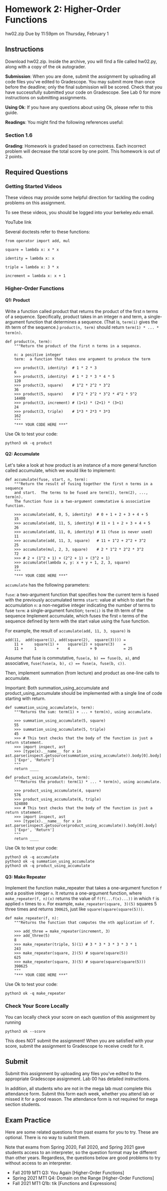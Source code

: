 # Homework 2: Higher-Order Functions
hw02.zip
Due by 11:59pm on Thursday, February 1

## Instructions
Download hw02.zip. Inside the archive, you will find a file called hw02.py, along with a copy of the ok autograder.

**Submission**: When you are done, submit the assignment by uploading all code files you've edited to Gradescope. You may submit more than once before the deadline; only the final submission will be scored. Check that you have successfully submitted your code on Gradescope. See Lab 0 for more instructions on submitting assignments.

**Using Ok**: If you have any questions about using Ok, please refer to this guide.

**Readings**: You might find the following references useful:

### Section 1.6
**Grading**: Homework is graded based on correctness. Each incorrect problem will decrease the total score by one point. This homework is out of 2 points.

## Required Questions

### Getting Started Videos
These videos may provide some helpful direction for tackling the coding problems on this assignment.

To see these videos, you should be logged into your berkeley.edu email.

YouTube link

Several doctests refer to these functions:
```
from operator import add, mul

square = lambda x: x * x

identity = lambda x: x

triple = lambda x: 3 * x

increment = lambda x: x + 1
```

### Higher-Order Functions
#### Q1: Product
Write a function called product that returns the product of the first n terms of a sequence. Specifically, product takes in an integer n and term, a single-argument function that determines a sequence. (That is, `term(i)` gives the ith term of the sequence.) `product(n, term)` should return `term(1) * ... * term(n)`.
```
def product(n, term):
    """Return the product of the first n terms in a sequence.

    n: a positive integer
    term:  a function that takes one argument to produce the term

    >>> product(3, identity)  # 1 * 2 * 3
    6
    >>> product(5, identity)  # 1 * 2 * 3 * 4 * 5
    120
    >>> product(3, square)    # 1^2 * 2^2 * 3^2
    36
    >>> product(5, square)    # 1^2 * 2^2 * 3^2 * 4^2 * 5^2
    14400
    >>> product(3, increment) # (1+1) * (2+1) * (3+1)
    24
    >>> product(3, triple)    # 1*3 * 2*3 * 3*3
    162
    """
    "*** YOUR CODE HERE ***"
```

Use Ok to test your code:
```
python3 ok -q product
```

#### Q2: Accumulate
Let's take a look at how product is an instance of a more general function called accumulate, which we would like to implement:
```
def accumulate(fuse, start, n, term):
    """Return the result of fusing together the first n terms in a sequence 
    and start.  The terms to be fused are term(1), term(2), ..., term(n). 
    The function fuse is a two-argument commutative & associative function.

    >>> accumulate(add, 0, 5, identity)  # 0 + 1 + 2 + 3 + 4 + 5
    15
    >>> accumulate(add, 11, 5, identity) # 11 + 1 + 2 + 3 + 4 + 5
    26
    >>> accumulate(add, 11, 0, identity) # 11 (fuse is never used)
    11
    >>> accumulate(add, 11, 3, square)   # 11 + 1^2 + 2^2 + 3^2
    25
    >>> accumulate(mul, 2, 3, square)    # 2 * 1^2 * 2^2 * 3^2
    72
    >>> # 2 + (1^2 + 1) + (2^2 + 1) + (3^2 + 1)
    >>> accumulate(lambda x, y: x + y + 1, 2, 3, square)
    19
    """
    "*** YOUR CODE HERE ***"
```

`accumulate` has the following parameters:

`fuse`: a two-argument function that specifies how the current term is fused with the previously accumulated terms
`start`: value at which to start the accumulation
`n`: a non-negative integer indicating the number of terms to fuse
`term`: a single-argument function; `term(i)` is the ith term of the sequence
Implement accumulate, which fuses the first `n` terms of the sequence defined by term with the start value using the fuse function.

For example, the result of `accumulate(add, 11, 3, square)` is
```
add(11,  add(square(1), add(square(2),  square(3)))) =
    11 +     square(1) +    square(2) + square(3)    =
    11 +     1         +    4         + 9            = 25
```

Assume that fuse is commutative, `fuse(a, b) == fuse(b, a)`, and associative, `fuse(fuse(a, b), c) == fuse(a, fuse(b, c))`.

Then, implement summation (from lecture) and product as one-line calls to accumulate.

Important: Both summation_using_accumulate and product_using_accumulate should be implemented with a single line of code starting with return.
```
def summation_using_accumulate(n, term):
    """Returns the sum: term(1) + ... + term(n), using accumulate.

    >>> summation_using_accumulate(5, square)
    55
    >>> summation_using_accumulate(5, triple)
    45
    >>> # This test checks that the body of the function is just a return statement.
    >>> import inspect, ast
    >>> [type(x).__name__ for x in ast.parse(inspect.getsource(summation_using_accumulate)).body[0].body]
    ['Expr', 'Return']
    """
    return ____

def product_using_accumulate(n, term):
    """Returns the product: term(1) * ... * term(n), using accumulate.

    >>> product_using_accumulate(4, square)
    576
    >>> product_using_accumulate(6, triple)
    524880
    >>> # This test checks that the body of the function is just a return statement.
    >>> import inspect, ast
    >>> [type(x).__name__ for x in ast.parse(inspect.getsource(product_using_accumulate)).body[0].body]
    ['Expr', 'Return']
    """
    return ____
```

Use Ok to test your code:
```
python3 ok -q accumulate
python3 ok -q summation_using_accumulate
python3 ok -q product_using_accumulate
```

#### Q3: Make Repeater
Implement the function make_repeater that takes a one-argument function `f` and a positive integer `n`. It returns a one-argument function, where `make_repeater(f, n)(x)` returns the value of `f(f(...f(x)...))` in which `f` is applied `n` times to `x`. For example, `make_repeater(square, 3)(5)` squares 5 three times and returns `390625`, just like `square(square(square(5)))`.

```
def make_repeater(f, n):
    """Returns the function that computes the nth application of f.

    >>> add_three = make_repeater(increment, 3)
    >>> add_three(5)
    8
    >>> make_repeater(triple, 5)(1) # 3 * 3 * 3 * 3 * 3 * 1
    243
    >>> make_repeater(square, 2)(5) # square(square(5))
    625
    >>> make_repeater(square, 3)(5) # square(square(square(5)))
    390625
    """
    "*** YOUR CODE HERE ***"
```

Use Ok to test your code:
```
python3 ok -q make_repeater
```

### Check Your Score Locally
You can locally check your score on each question of this assignment by running
```
python3 ok --score
```

This does NOT submit the assignment! When you are satisfied with your score, submit the assignment to Gradescope to receive credit for it.

## Submit
Submit this assignment by uploading any files you've edited to the appropriate Gradescope assignment. Lab 00 has detailed instructions.

In addition, all students who are not in the mega lab must complete this attendance form. Submit this form each week, whether you attend lab or missed it for a good reason. The attendance form is not required for mega section students.

## Exam Practice
Here are some related questions from past exams for you to try. These are optional. There is no way to submit them.

Note that exams from Spring 2020, Fall 2020, and Spring 2021 gave students access to an interpreter, so the question format may be different than other years. Regardless, the questions below are good problems to try without access to an interpreter.

- Fall 2019 MT1 Q3: You Again [Higher-Order Functions]
- Spring 2021 MT1 Q4: Domain on the Range [Higher-Order Functions]
- Fall 2021 MT1 Q1b: tik [Functions and Expressions]
